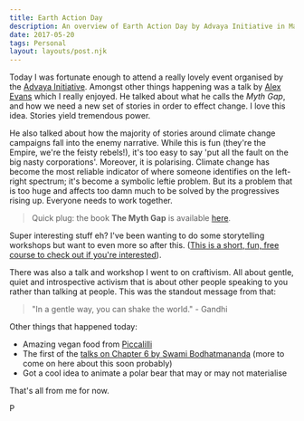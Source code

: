 ```yaml
---
title: Earth Action Day
description: An overview of Earth Action Day by Advaya Initiative in May 2017
date: 2017-05-20
tags: Personal
layout: layouts/post.njk
---
```


Today I was fortunate enough to attend a really lovely event organised by the [Advaya Initiative](https://www.advayainitiative.com/). Amongst other things happening was a talk by [Alex Evans](https://twitter.com/alexevansuk) which I really enjoyed. He talked about what he calls the *Myth Gap*, and how we need a new set of stories in order to effect change. I love this idea. Stories yield tremendous power.

He also talked about how the majority of stories around climate change campaigns fall into the enemy narrative. While this is fun (they're the Empire, we're the feisty rebels!), it's too easy to say 'put all the fault on the big nasty corporations'. Moreover, it is polarising. Climate change has become the most reliable indicator of where someone identifies on the left-right spectrum; it's become a symbolic leftie problem. But its a problem that is too huge and affects too damn much to be solved by the progressives rising up. Everyone needs to work together.

> Quick plug: the book **The Myth Gap** is available [here](http://mythgap.org/).

Super interesting stuff eh? I've been wanting to do some storytelling workshops but want to even more so after this. ([This is a short, fun, free course to check out if you're interested](https://www.skillshare.com/classes/Storytelling-for-Leaders-How-to-Craft-Stories-That-Matter/1980968673)).

There was also a talk and workshop I went to on craftivism. All about gentle, quiet and introspective activism that is about other people speaking to you rather than talking at people. This was the standout message from that:

> "In a gentle way, you can shake the world." - Gandhi

Other things that happened today:

- Amazing vegan food from [Piccalilli](http://www.piccalillicaff.com/)
- The first of the [talks on Chapter 6 by Swami Bodhatmananda](https://www.facebook.com/events/304598166663509/) (more to come on here about this soon probably)
- Got a cool idea to animate a polar bear that may or may not materialise 

That's all from me for now.

P